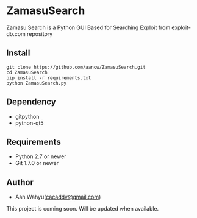 # ZamasuSearch
Zamasu Search is a Python GUI Based for Searching Exploit from exploit-db.com repository

## Install
```
git clone https://github.com/aancw/ZamasuSearch.git
cd ZamasuSearch
pip install -r requirements.txt
python ZamasuSearch.py
```
## Dependency

* gitpython
* python-qt5

## Requirements

* Python 2.7 or newer
* Git 1.7.0 or newer

## Author

* Aan Wahyu(cacaddv@gmail.com)

This project is coming soon. Will be updated when available.
